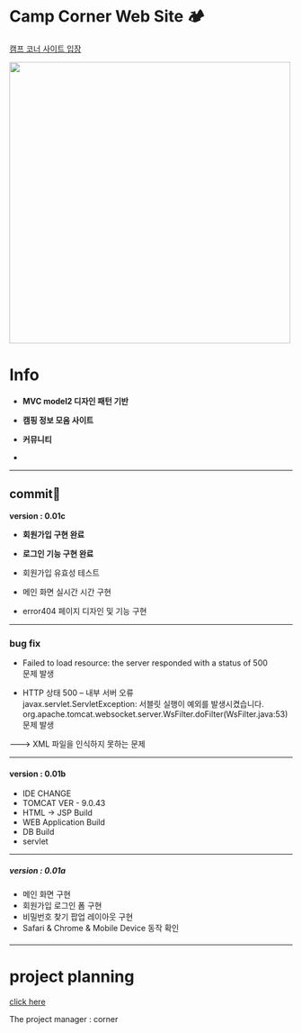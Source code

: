 # Camp Corner Web Site 🏕

<span style="color: deepskyblue;">[캠프 코너 사이트 입장](http://corner-camp.kro.kr)</span>

<img src="https://images.unsplash.com/photo-1492648272180-61e45a8d98a7?ixid=MXwxMjA3fDB8MHxwaG90by1wYWdlfHx8fGVufDB8fHw%3D&ixlib=rb-1.2.1&auto=format&fit=crop&w=1350&q=80" weight="700px" height="500px">

# Info

- **MVC model2 디자인 패턴 기반**

- **캠핑 정보 모음 사이트**
- **커뮤니티**
- 





---



## commit🌱



**version : 0.01c**

- **회원가입 구현 완료**

- **로그인 기능 구현 완료** 

- 회원가입 유효성 테스트

- 메인 화면 실시간 시간 구현 

- error404 페이지 디자인 및 기능 구현

  



---

### bug fix

-  Failed to load resource: the server responded with a status of 500   
문제 발생



- HTTP 상태 500 – 내부 서버 오류     
  javax.servlet.ServletException: 서블릿 실행이 예외를 발생시켰습니다.
  org.apache.tomcat.websocket.server.WsFilter.doFilter(WsFilter.java:53)  
  문제 발생

---> XML 파일을 인식하지 못하는 문제





---

#### **version : 0.01b**

- IDE CHANGE
- TOMCAT VER - 9.0.43
- HTML -> JSP Build
- WEB Application Build
- DB Build
- servlet

----

##### **version : 0.01a**

- 메인 화면 구현
- 회원가입 로그인 폼 구현
- 비밀번호 찾기 팝업 레이아웃 구현
- Safari & Chrome & Mobile Device 동작 확인

####   

---

# project planning

[click here](projectPlan.md)

The project manager : corner




